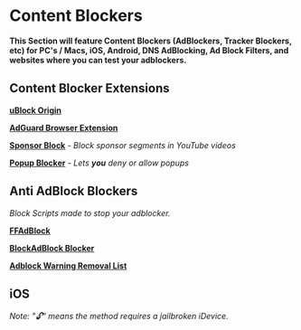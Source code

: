 # Content Blockers

**This Section will feature Content Blockers (AdBlockers, Tracker Blockers, etc) for PC's / Macs, iOS, Android, DNS AdBlocking, Ad Block Filters, and websites where you can test your adblockers.**

## Content Blocker Extensions

**[uBlock Origin](https://github.com/gorhill/uBlock#installation)**

**[AdGuard Browser Extension](https://github.com/AdguardTeam/AdguardBrowserExtension#installation)**

**[Sponsor Block](https://sponsor.ajay.app)** - _Block sponsor segments in YouTube videos_

**[Popup Blocker](https://github.com/schomery/popup-blocker#installation)** - _Lets **you** deny or allow popups_

## Anti AdBlock Blockers
_Block Scripts made to stop your adblocker._

**[FFAdBlock](https://bogachenko.github.io/fuckfuckadblock/)**

**[BlockAdBlock Blocker](https://greasyfork.org/en/scripts/406036-blockadblock-blocker)**

**[Adblock Warning Removal List](https://easylist-downloads.adblockplus.org/antiadblockfilters.txt)**



## iOS
_Note: "🔓" means the method requires a jailbroken iDevice._
